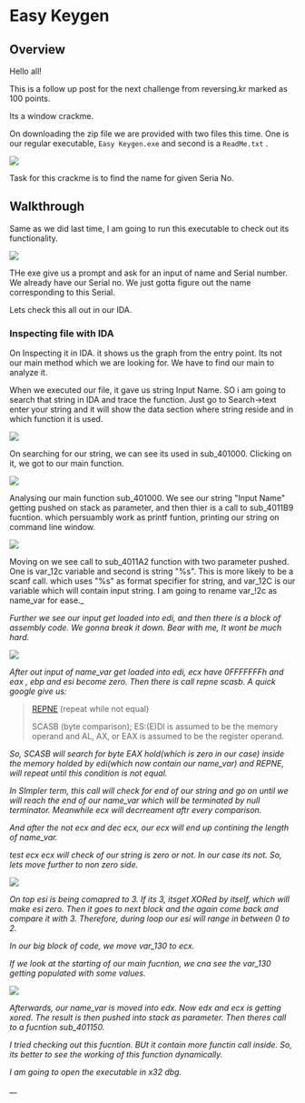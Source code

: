 # Easy Keygen

## Overview

Hello all!

This is a follow up post for the next challenge from reversing.kr marked as 100 points.

Its a window crackme.&#x20;

On downloading  the zip file we are provided with two files this time. One is our regular executable, `Easy Keygen.exe` and second is a `ReadMe.txt` .

![](../../.gitbook/assets/Overview.png)

Task for this crackme is to find the name for  given Seria No.&#x20;

## Walkthrough

Same as we did last time, I am going to run this executable to check out its functionality.

![](../../.gitbook/assets/executable.png)

&#x20;THe exe give us a prompt  and ask for an input of name and Serial number. We already have our Serial no. We just gotta figure out the name corresponding to this Serial.&#x20;

Lets  check this all out in our IDA.

### Inspecting file with IDA

On Inspecting it in IDA. it shows us the graph from the entry point. Its not our main method which we are looking for.  We have to find our main to analyze it.

When we executed our file, it gave us string Input Name. SO i am going to search that string in IDA and trace the function. Just go to Search->text  enter your string and it will show the data section where string reside and in which function it is used.&#x20;

![](../../.gitbook/assets/main\_function.png)

On searching for our string, we can see its  used in sub\_401000. Clicking on it, we got to our main function.

![](<../../.gitbook/assets/scanf (1).png>)

Analysing our main function sub_401000. We see our string "Input Name" getting pushed on stack as parameter, and then thier is a call to sub_4011B9 fucntion. which persuambly work as printf funtion, printing our string on command line window.

![](../../.gitbook/assets/printf.png)

Moving on we see call to sub_4011A2 function with two parameter pushed. One is var\_12c variable and second is string "%s". This is more likely to be a scanf call. which uses "%s" as format specifier for string, and var\_12C is our variable which will contain input string. I am going to rename var\_!2c as name\_var for ease._&#x20;

_Further we see our input get loaded into edi, and then there is  a block of assembly code. We gonna break it down. Bear with me, It wont be much hard._&#x20;

![](../../.gitbook/assets/chunk.png)

_After out input of name\_var get loaded into edi, ecx have 0FFFFFFFh and eax , ebp and esi become zero. Then there is call repne scasb. A quick google give us:_

> [REPNE](https://faydoc.tripod.com/cpu/repne.htm) (repeat while not equal)
>
> SCASB (byte comparison); ES:(E)DI is assumed to be the memory operand and AL, AX, or EAX is assumed to be the register operand.

_So, SCASB will search for byte EAX hold(which is zero in our case) inside the memory holded by edi(which now  contain our name\_var) and REPNE, will repeat until this condition is not equal._

_In SImpler term, this call will check for end of our string and go on until we will reach the end of our  name\_var which will be terminated by null terminator. Meanwhile ecx will decrreament aftr every comparison._&#x20;

_And after the not ecx and dec ecx, our ecx will end up contining the length of name\_var._&#x20;

_test ecx ecx will check of our string is zero or not. In our case its not. So, lets move further to non zero side._&#x20;

![](../../.gitbook/assets/loop.png)

_On top esi is being comapred to 3. If its 3, itsget XORed by itself, which will make esi zero. Then it goes to next block and the again come back and compare it with 3. Therefore, during loop our esi will range in between 0 to 2._&#x20;

_In our big block of  code, we move var\_130 to ecx._&#x20;

_If we look at the starting of our main fucntion, we cna see the var\_130 getting populated with some values._&#x20;

![](../../.gitbook/assets/var\_130.png)

_Afterwards, our name\_var is moved into edx. Now edx and ecx is  getting xored. The result is then pushed into stack as parameter. Then theres call to a fucntion sub\_401150._

&#x20;_I tried checking out this fucntion. BUt it contain more functin call inside. So, its better to see the working of this function dynamically._

_I am going to open the executable in x32 dbg._

__

